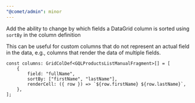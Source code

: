 ```yaml
---
"@comet/admin": minor
---
```


Add the ability to change by which fields a DataGrid column is sorted using `sortBy` in the column definition

This can be useful for custom columns that do not represent an actual field in the data, e.g., columns that render the data of multiple fields.

```tsx
const columns: GridColDef<GQLProductsListManualFragment>[] = [
    {
        field: "fullName",
        sortBy: ["firstName", "lastName"],
        renderCell: ({ row }) => `${row.firstName} ${row.lastName}`,
    },
];
```
